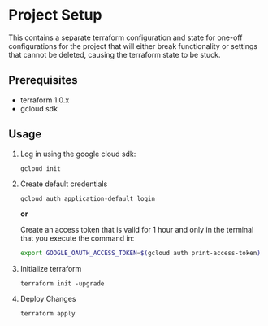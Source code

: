 # Project Setup

This contains a separate terraform configuration and state for one-off configurations for the project that will either break functionality or settings that cannot be deleted, causing the terraform state to be stuck.

## Prerequisites

* terraform 1.0.x
* gcloud sdk

## Usage

1. Log in using the google cloud sdk:

    ```sh
    gcloud init
    ```

1. Create default credentials

    ```terminal
    gcloud auth application-default login
    ```

    **or**

    Create an access token that is valid for 1 hour and only in the terminal that you execute the command in:

    ```sh
    export GOOGLE_OAUTH_ACCESS_TOKEN=$(gcloud auth print-access-token)
    ```

1. Initialize terraform

    ```terminal
    terraform init -upgrade
    ```

1. Deploy Changes

    ```terminal
    terraform apply
    ```
